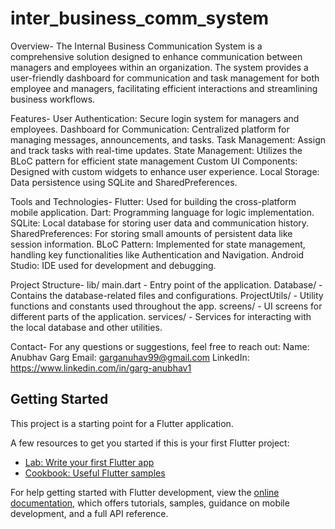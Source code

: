 # inter_business_comm_system

Overview-
The Internal Business Communication System is a comprehensive solution designed to enhance communication between managers and employees within an organization. The system provides a user-friendly dashboard for communication and task management for both employee and managers, facilitating efficient interactions and streamlining business workflows.

Features-
  User Authentication: Secure login system for managers and employees.
  Dashboard for Communication: Centralized platform for managing messages, announcements, and tasks.
  Task Management: Assign and track tasks with real-time updates.
  State Management: Utilizes the BLoC pattern for efficient state management
  Custom UI Components: Designed with custom widgets to enhance user experience.
  Local Storage: Data persistence using SQLite and SharedPreferences.
  
Tools and Technologies-
  Flutter: Used for building the cross-platform mobile application.
  Dart: Programming language for logic implementation.
  SQLite: Local database for storing user data and communication history.
  SharedPreferences: For storing small amounts of persistent data like session information.
  BLoC Pattern: Implemented for state management, handling key functionalities like Authentication and Navigation.
  Android Studio: IDE used for development and debugging.
  
Project Structure-
  lib/
    main.dart - Entry point of the application.
    Database/ - Contains the database-related files and configurations.
    ProjectUtils/ - Utility functions and constants used throughout the app.
    screens/ - UI screens for different parts of the application.
    services/ - Services for interacting with the local database and other utilities.

Contact-
For any questions or suggestions, feel free to reach out:
  Name: Anubhav Garg
  Email: garganuhav99@gmail.com
  LinkedIn: https://www.linkedin.com/in/garg-anubhav1

## Getting Started

This project is a starting point for a Flutter application.

A few resources to get you started if this is your first Flutter project:

- [Lab: Write your first Flutter app](https://docs.flutter.dev/get-started/codelab)
- [Cookbook: Useful Flutter samples](https://docs.flutter.dev/cookbook)

For help getting started with Flutter development, view the
[online documentation](https://docs.flutter.dev/), which offers tutorials,
samples, guidance on mobile development, and a full API reference.
